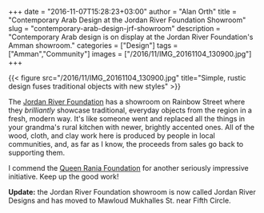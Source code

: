 +++
date = "2016-11-07T15:28:23+03:00"
author = "Alan Orth"
title = "Contemporary Arab Design at the Jordan River Foundation Showroom"
slug = "contemporary-arab-design-jrf-showroom"
description = "Contemporary Arab design is on display at the Jordan River Foundation's Amman showroom."
categories = ["Design"]
tags = ["Amman","Community"]
images = ["/2016/11/IMG_20161104_130900.jpg"]
+++

{{< figure src="/2016/11/IMG_20161104_130900.jpg" title="Simple, rustic design fuses traditional objects with new styles" >}}

The [Jordan River Foundation](https://jordanriver.jo) has a showroom on Rainbow Street where they _brilliantly_ showcase traditional, everyday objects from the region in a fresh, modern way. It's like someone went and replaced all the things in your grandma's rural kitchen with newer, brightly accented ones. All of the wood, cloth, and clay work here is produced by people in local communities, and, as far as I know, the proceeds from sales go back to supporting them.

<!--more-->

I commend the [Queen Rania Foundation](https://www.qrf.org/) for another seriously impressive initiative. Keep up the good work!

**Update:** the Jordan River Foundation showroom is now called Jordan River Designs and has moved to Mawloud Mukhalles St. near Fifth Circle.
